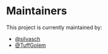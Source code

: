 # Maintainers

This project is currently maintained by:

- [@silvasch](https://github.com/silvasch)
- [@TuffGolem](https://github.com/TuffGolem)
